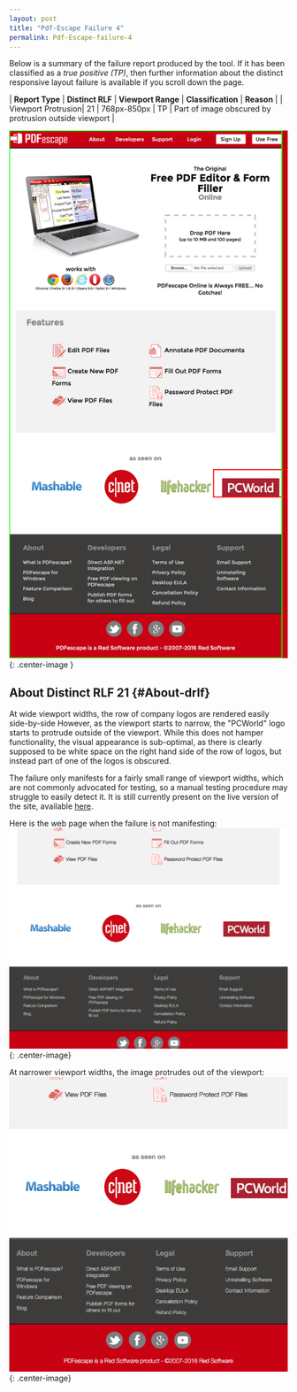 ```yaml
---
layout: post
title: "Pdf-Escape Failure 4"
permalink: Pdf-Escape-failure-4
---
```

Below is a summary of the failure report produced by the tool. If it has been classified as a *true positive (TP)*, then further information about the distinct responsive layout failure is available if you scroll down the page.

| **Report Type** | **Distinct RLF** | **Viewport Range** | **Classification** | **Reason** |
| Viewport Protrusion| 21 | 768px-850px | TP | Part of image obscured by protrusion outside viewport | 

![Screenshot of the fault](../assets/images/Pdf-Escape/fault4/viewportOverflowWidth809.png){: .center-image }

## About Distinct RLF 21 {#About-drlf}

At wide viewport widths, the row of company logos are rendered easily side-by-side However, as the viewport starts to narrow, the "PCWorld" logo starts to protrude outside of the viewport. While this does not hamper functionality, the visual appearance is sub-optimal, as there is clearly supposed to be white space on the right hand side of the row of logos, but instead part of one of the logos is obscured.

The failure only manifests for a fairly small range of viewport widths, which are not commonly advocated for testing, so a manual testing procedure may struggle to easily detect it. It is still currently present on the live version of the site, available [here](http://www.pdfescape.com/).

Here is the web page when the failure is not manifesting:
![OK](../assets/good-bad/rlf21/ok.png){: .center-image}

At narrower viewport widths, the image protrudes out of the viewport:
![Bad](../assets/good-bad/rlf21/bad.png){: .center-image}

